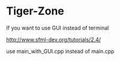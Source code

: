 # Tiger-Zone





If you want to use GUI instead of terminal 

http://www.sfml-dev.org/tutorials/2.4/

use main_with_GUI.cpp instead of main.cpp
